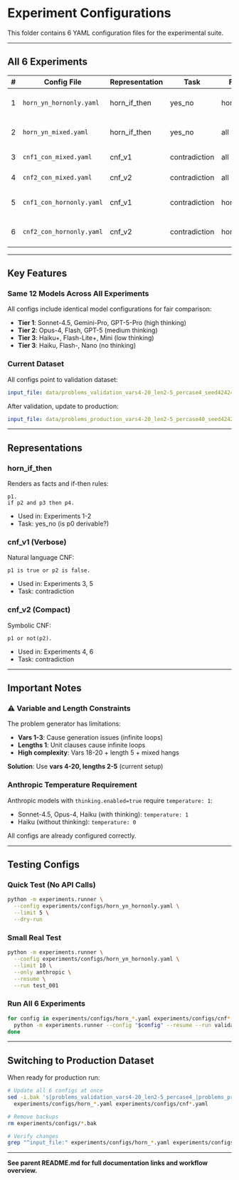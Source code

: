 # Experiment Configurations

This folder contains 6 YAML configuration files for the experimental suite.

---

## All 6 Experiments

| # | Config File | Representation | Task | Filter | Problems | Purpose |
|---|-------------|----------------|------|--------|----------|---------|
| 1 | `horn_yn_hornonly.yaml` | horn_if_then | yes_no | horn_only | 272 | Baseline: Horn on Horn |
| 2 | `horn_yn_mixed.yaml` | horn_if_then | yes_no | all | 544 | Mismatch: Horn on all |
| 3 | `cnf1_con_mixed.yaml` | cnf_v1 | contradiction | all | 544 | Verbose CNF on all |
| 4 | `cnf2_con_mixed.yaml` | cnf_v2 | contradiction | all | 544 | Compact CNF on all |
| 5 | `cnf1_con_hornonly.yaml` | cnf_v1 | contradiction | horn_only | 272 | Verbose CNF on Horn |
| 6 | `cnf2_con_hornonly.yaml` | cnf_v2 | contradiction | horn_only | 272 | Compact CNF on Horn |

---

## Key Features

### Same 12 Models Across All Experiments

All configs include identical model configurations for fair comparison:
- **Tier 1**: Sonnet-4.5, Gemini-Pro, GPT-5-Pro (high thinking)
- **Tier 2**: Opus-4, Flash, GPT-5 (medium thinking)
- **Tier 3**: Haiku+, Flash-Lite+, Mini (low thinking)
- **Tier 3**: Haiku, Flash-, Nano (no thinking)

### Current Dataset

All configs point to validation dataset:
```yaml
input_file: data/problems_validation_vars4-20_len2-5_percase4_seed42424.js
```

After validation, update to production:
```yaml
input_file: data/problems_production_vars4-20_len2-5_percase40_seed42424.js
```

---

## Representations

### horn_if_then
Renders as facts and if-then rules:
```
p1.
if p2 and p3 then p4.
```
- Used in: Experiments 1-2
- Task: yes_no (is p0 derivable?)

### cnf_v1 (Verbose)
Natural language CNF:
```
p1 is true or p2 is false.
```
- Used in: Experiments 3, 5
- Task: contradiction

### cnf_v2 (Compact)
Symbolic CNF:
```
p1 or not(p2).
```
- Used in: Experiments 4, 6
- Task: contradiction

---

## Important Notes

### ⚠️ Variable and Length Constraints

The problem generator has limitations:
- **Vars 1-3**: Cause generation issues (infinite loops)
- **Lengths 1**: Unit clauses cause infinite loops
- **High complexity**: Vars 18-20 + length 5 + mixed hangs

**Solution**: Use **vars 4-20, lengths 2-5** (current setup)

### Anthropic Temperature Requirement

Anthropic models with `thinking.enabled=true` require `temperature: 1`:
- Sonnet-4.5, Opus-4, Haiku (with thinking): `temperature: 1`
- Haiku (without thinking): `temperature: 0`

All configs are already configured correctly.

---

## Testing Configs

### Quick Test (No API Calls)
```bash
python -m experiments.runner \
  --config experiments/configs/horn_yn_hornonly.yaml \
  --limit 5 \
  --dry-run
```

### Small Real Test
```bash
python -m experiments.runner \
  --config experiments/configs/horn_yn_hornonly.yaml \
  --limit 10 \
  --only anthropic \
  --resume \
  --run test_001
```

### Run All 6 Experiments
```bash
for config in experiments/configs/horn_*.yaml experiments/configs/cnf*.yaml; do
  python -m experiments.runner --config "$config" --resume --run validation_001
done
```

---

## Switching to Production Dataset

When ready for production run:

```bash
# Update all 6 configs at once
sed -i.bak 's|problems_validation_vars4-20_len2-5_percase4_|problems_production_vars4-20_len2-5_percase40_|g' \
  experiments/configs/horn_*.yaml experiments/configs/cnf*.yaml

# Remove backups
rm experiments/configs/*.bak

# Verify changes
grep "^input_file:" experiments/configs/horn_*.yaml experiments/configs/cnf*.yaml
```

---

**See parent README.md for full documentation links and workflow overview.**
